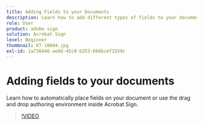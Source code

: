 ```yaml
---
title: Adding Fields to your Documents
description: Learn how to add different types of fields to your documents
role: User
product: adobe sign
solution: Acrobat Sign
level: Beginner
thumbnail: KT-10604.jpg
exl-id: 1a736446-ae0d-45c0-b253-666bcef1559c
---
```

# Adding fields to your documents

Learn how to automatically place fields on your document or use the drag and drop authoring environment inside Acrobat Sign.

>[!VIDEO](https://video.tv.adobe.com/v/346620?quality=12&learn=on&hidetitle=true)
